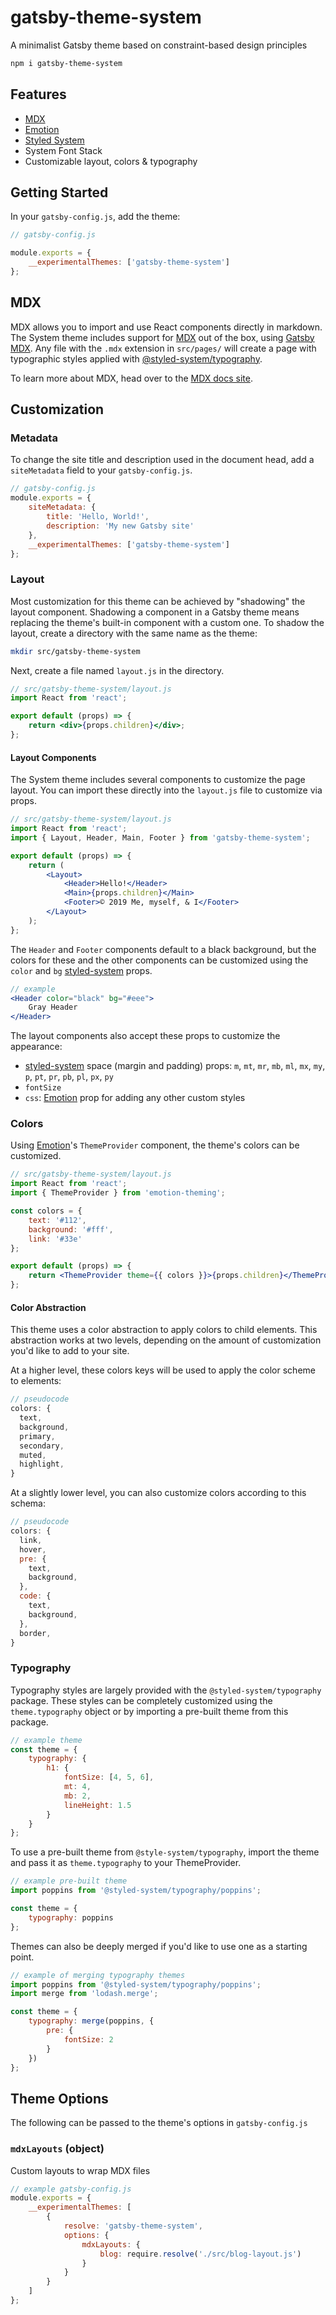 # gatsby-theme-system

A minimalist Gatsby theme based on constraint-based design principles

```sh
npm i gatsby-theme-system
```

## Features

- [MDX][]
- [Emotion][]
- [Styled System][]
- System Font Stack
- Customizable layout, colors & typography

## Getting Started

In your `gatsby-config.js`, add the theme:

```js
// gatsby-config.js

module.exports = {
	__experimentalThemes: ['gatsby-theme-system']
};
```

## MDX

MDX allows you to import and use React components directly in markdown.
The System theme includes support for [MDX][] out of the box, using [Gatsby MDX][].
Any file with the `.mdx` extension in `src/pages/` will create a page with typographic styles applied with [@styled-system/typography][].

To learn more about MDX, head over to the [MDX docs site][mdx].

## Customization

### Metadata

To change the site title and description used in the document head, add a `siteMetadata` field to your `gatsby-config.js`.

```js
// gatsby-config.js
module.exports = {
	siteMetadata: {
		title: 'Hello, World!',
		description: 'My new Gatsby site'
	},
	__experimentalThemes: ['gatsby-theme-system']
};
```

### Layout

Most customization for this theme can be achieved by "shadowing" the layout component. Shadowing a component in a Gatsby theme means replacing the theme's built-in component with a custom one. To shadow the layout, create a directory with the same name as the theme:

```sh
mkdir src/gatsby-theme-system
```

Next, create a file named `layout.js` in the directory.

```jsx
// src/gatsby-theme-system/layout.js
import React from 'react';

export default (props) => {
	return <div>{props.children}</div>;
};
```

#### Layout Components

The System theme includes several components to customize the page layout.
You can import these directly into the `layout.js` file to customize via props.

```jsx
// src/gatsby-theme-system/layout.js
import React from 'react';
import { Layout, Header, Main, Footer } from 'gatsby-theme-system';

export default (props) => {
	return (
		<Layout>
			<Header>Hello!</Header>
			<Main>{props.children}</Main>
			<Footer>© 2019 Me, myself, & I</Footer>
		</Layout>
	);
};
```

The `Header` and `Footer` components default to a black background, but the colors for these and the other components can be customized using the `color` and `bg` [styled-system][] props.

```jsx
// example
<Header color="black" bg="#eee">
	Gray Header
</Header>
```

The layout components also accept these props to customize the appearance:

- [styled-system][] space (margin and padding) props: `m`, `mt`, `mr`, `mb`, `ml`, `mx`, `my`, `p`, `pt`, `pr`, `pb`, `pl`, `px`, `py`
- `fontSize`
- `css`: [Emotion][] prop for adding any other custom styles

### Colors

Using [Emotion][]'s `ThemeProvider` component, the theme's colors can be customized.

```jsx
// src/gatsby-theme-system/layout.js
import React from 'react';
import { ThemeProvider } from 'emotion-theming';

const colors = {
	text: '#112',
	background: '#fff',
	link: '#33e'
};

export default (props) => {
	return <ThemeProvider theme={{ colors }}>{props.children}</ThemeProvider>;
};
```

#### Color Abstraction

This theme uses a color abstraction to apply colors to child elements.
This abstraction works at two levels, depending on the amount of customization you'd like to add to your site.

At a higher level, these colors keys will be used to apply the color scheme to elements:

```js
// pseudocode
colors: {
  text,
  background,
  primary,
  secondary,
  muted,
  highlight,
}
```

At a slightly lower level, you can also customize colors according to this schema:

```js
// pseudocode
colors: {
  link,
  hover,
  pre: {
    text,
    background,
  },
  code: {
    text,
    background,
  },
  border,
}
```

### Typography

Typography styles are largely provided with the `@styled-system/typography` package. These styles can be completely customized using the `theme.typography` object or by importing a pre-built theme from this package.

```js
// example theme
const theme = {
	typography: {
		h1: {
			fontSize: [4, 5, 6],
			mt: 4,
			mb: 2,
			lineHeight: 1.5
		}
	}
};
```

To use a pre-built theme from `@style-system/typography`, import the theme and pass it as `theme.typography` to your ThemeProvider.

```js
// example pre-built theme
import poppins from '@styled-system/typography/poppins';

const theme = {
	typography: poppins
};
```

Themes can also be deeply merged if you'd like to use one as a starting point.

```js
// example of merging typography themes
import poppins from '@styled-system/typography/poppins';
import merge from 'lodash.merge';

const theme = {
	typography: merge(poppins, {
		pre: {
			fontSize: 2
		}
	})
};
```

## Theme Options

The following can be passed to the theme's options in `gatsby-config.js`

### `mdxLayouts` (object)

Custom layouts to wrap MDX files

```js
// example gatsby-config.js
module.exports = {
	__experimentalThemes: [
		{
			resolve: 'gatsby-theme-system',
			options: {
				mdxLayouts: {
					blog: require.resolve('./src/blog-layout.js')
				}
			}
		}
	]
};
```

[mdx]: https://mdxjs.com
[emotion]: https://emotion.sh
[styled-system]: https://styled-system.com
[styled system]: https://styled-system.com
[gatsby mdx]: https://github.com/ChristopherBiscardi/gatsby-mdx
[@styled-system/typography]: https://github.com/styled-system/styled-system/tree/master/packages/typography
